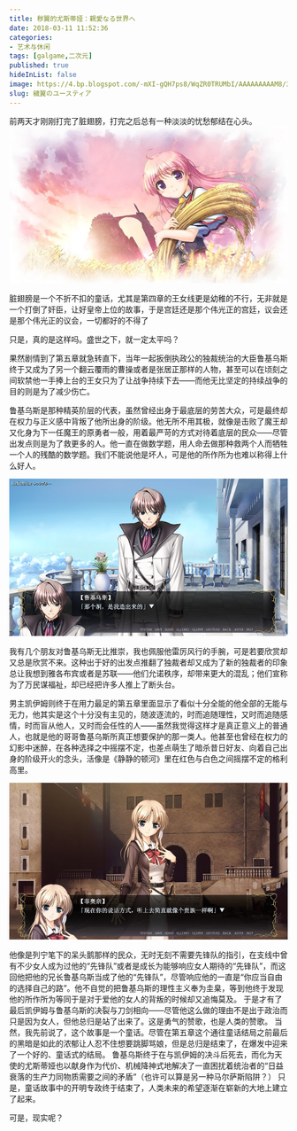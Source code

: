 ```yaml
---
title: 秽翼的尤斯蒂娅：親愛なる世界へ
date: 2018-03-11 11:52:36
categories:
- 艺术与休闲
tags: [galgame,二次元]
published: true
hideInList: false
image: https://4.bp.blogspot.com/-mXI-gQH7ps8/WqZR0TRUMbI/AAAAAAAAAM8/30e_eKQ-fFYMLqPSrinQEGiXts8RRjB0wCLcBGAs/s640/%25E6%25A2%25A6%25E9%2587%258C%25E7%25A7%258D%25E7%2594%25B0.jpg
slug: 穢翼のユースティア
---
```

前两天才刚刚打完了脏翅膀，打完之后总有一种淡淡的忧愁郁结在心头。
![](https://raw.githubusercontent.com/yuukoamamiya/pic/master/20190508115405.png)


脏翅膀是一个不折不扣的童话，尤其是第四章的王女线更是幼稚的不行，无非就是一个打倒了奸臣，让好皇帝上位的故事，于是宫廷还是那个伟光正的宫廷，议会还是那个伟光正的议会，一切都好的不得了

只是，真的是这样吗。盛世之下，就一定太平吗？

果然剧情到了第五章就急转直下，当年一起扳倒执政公的独裁统治的大臣鲁基乌斯终于又成为了另一个翻云覆雨的曹操或者是张居正那样的人物，甚至可以在顷刻之间软禁他一手捧上台的王女只为了让战争持续下去——而他无比坚定的持续战争的目的则是为了减少伤亡。

鲁基乌斯是那种精英阶层的代表，虽然曾经出身于最底层的劳苦大众，可是最终却在权力与正义感中背叛了他所出身的阶级。他无所不用其极，就像是击败了魔王却又化身为下一任魔王的原勇者一般，用着最严苛的方式对待着底层的民众——尽管出发点则是为了救更多的人。他一直在做数学题，用人命去做那种救两个人而牺牲一个人的残酷的数学题。我们不能说他是坏人，可是他的所作所为也难以称得上什么好人。

![](https://raw.githubusercontent.com/yuukoamamiya/pic/master/20190508115420.png)

我有几个朋友对鲁基乌斯无比推崇，我也佩服他雷厉风行的手腕，可是若要欣赏却又总是欣赏不来。这种出于好的出发点推翻了独裁者却又成为了新的独裁者的印象总让我想到雅各布宾或者是苏联——他们允诺秩序，却带来更大的混乱；他们宣称为了万民谋福祉，却已经把许多人推上了断头台。


男主凯伊姆则终于在用力最足的第五章里面显示了看似十分全能的他全部的无能与无力，他其实是这个十分没有主见的，随波逐流的，时而追随理性，又时而追随感情，时而盲从他人，又时而会任性的人——虽然我觉得这样才是真正意义上的普通人，也就是他的哥哥鲁基乌斯所真正想要保护的那一类人。他甚至也曾经在权力的幻影中迷醉，在各种选择之中摇摆不定，也差点萌生了暗杀昔日好友、向着自己出身的阶级开火的念头，活像是《静静的顿河》里在红色与白色之间摇摆不定的格利高里。

![](https://raw.githubusercontent.com/yuukoamamiya/pic/master/20190508115435.png)

他像是列宁笔下的呆头鹅那样的民众，无时无刻不需要先锋队的指引，在支线中曾有不少女人成为过他的“先锋队”或者是成长为能够响应女人期待的“先锋队”，而这回他把他的兄长鲁基乌斯当成了他的“先锋队”，尽管响应他的一直是“你应当自由的选择自己的路”。他不自觉的把鲁基乌斯的理性主义奉为圭臬，等到他终于发现他的所作所为等同于是对于爱他的女人的背叛的时候却又追悔莫及。
于是才有了最后凯伊姆与鲁基乌斯的决裂与刀剑相向——尽管他这么做的理由不是出于政治而只是因为女人，但他总归是站了出来了。这是勇气的赞歌，也是人类的赞歌。
当然，我先前说了，这个故事是一个童话。尽管在第五章这个通往童话结局之前最后的黑暗是如此的浓郁让人忍不住想要跳脚骂娘，但是总归是结束了，在爆发中迎来了一个好的、童话式的结局。
鲁基乌斯终于在与凯伊姆的决斗后死去，而化为天使的尤斯蒂娅也以献身作为代价、机械降神式地解决了一直困扰着统治者的“日益衰落的生产力同物质需要之间的矛盾”（也许可以算是另一种马尔萨斯陷阱？）
只是，童话故事中的开明专政终于结束了，人类未来的希望逐渐在崭新的大地上建立了起来。

可是，现实呢？
